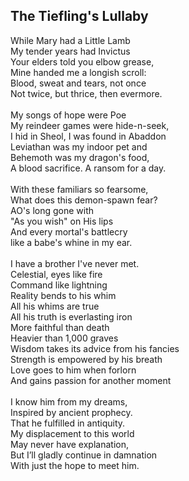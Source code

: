 ## The Tiefling's Lullaby

While Mary had a Little Lamb \
My tender years had Invictus \
Your elders told you elbow grease, \
Mine handed me a longish scroll: \
Blood, sweat and tears, not once \
Not twice, but thrice, then evermore. \
 \
My songs of hope were Poe \
My reindeer games were hide-n-seek, \
I hid in Sheol, I was found in Abaddon \
Leviathan was my indoor pet and \
Behemoth was my dragon's food, \
A blood sacrifice. A ransom for a day. \
 \
With these familiars so fearsome, \
What does this demon-spawn fear? \
AO's long gone with \
"As you wish" on His lips \
And every mortal's battlecry \
like a babe's whine in my ear. \
 \
I have a brother I've never met. \
Celestial, eyes like fire \
Command like lightning \
Reality bends to his whim \
All his whims are true \
All his truth is everlasting iron \
More faithful than death \
Heavier than 1,000 graves \
Wisdom takes its advice from his fancies \
Strength is empowered by his breath \
Love goes to him when forlorn \
And gains passion for another moment \
 \
I know him from my dreams, \
Inspired by ancient prophecy. \
That he fulfilled in antiquity. \
My displacement to this world \
May never have explanation, \
But I’ll gladly continue in damnation \
With just the hope to meet him.
